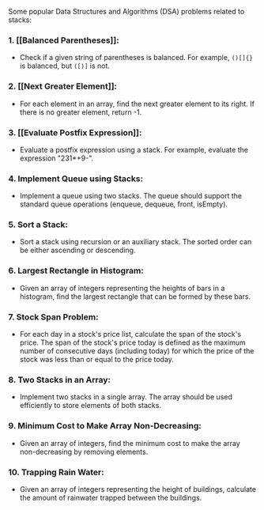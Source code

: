 Some popular Data Structures and Algorithms (DSA) problems related to stacks:

### 1. [[Balanced Parentheses]]:
   - Check if a given string of parentheses is balanced. For example, `()[]{}` is balanced, but `([)]` is not.

### 2. [[Next Greater Element]]:
   - For each element in an array, find the next greater element to its right. If there is no greater element, return -1.

### 3. [[Evaluate Postfix Expression]]:
   - Evaluate a postfix expression using a stack. For example, evaluate the expression "231*+9-".

### 4. Implement Queue using Stacks:
   - Implement a queue using two stacks. The queue should support the standard queue operations (enqueue, dequeue, front, isEmpty).

### 5. Sort a Stack:
   - Sort a stack using recursion or an auxiliary stack. The sorted order can be either ascending or descending.

### 6. Largest Rectangle in Histogram:
   - Given an array of integers representing the heights of bars in a histogram, find the largest rectangle that can be formed by these bars.

### 7. Stock Span Problem:
   - For each day in a stock's price list, calculate the span of the stock's price. The span of the stock's price today is defined as the maximum number of consecutive days (including today) for which the price of the stock was less than or equal to the price today.

### 8. Two Stacks in an Array:
   - Implement two stacks in a single array. The array should be used efficiently to store elements of both stacks.

### 9. Minimum Cost to Make Array Non-Decreasing:
   - Given an array of integers, find the minimum cost to make the array non-decreasing by removing elements.

### 10. Trapping Rain Water:
- Given an array of integers representing the height of buildings, calculate the amount of rainwater trapped between the buildings.